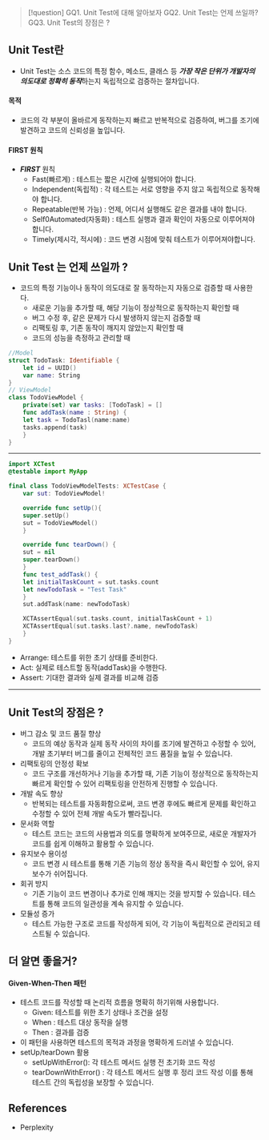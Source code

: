 >[!question]
>GQ1. Unit Test에 대해 알아보자
>GQ2. Unit Test는 언제 쓰일까?
>GQ3. Unit Test의 장점은 ? 

## Unit Test란
-  Unit Test는 소스 코드의 특정 함수, 메소드, 클래스 등 ***가장 작은 단위가 개발자의 의도대로 정확히 동작***하는지 독립적으로 검증하는 절차입니다.
#### 목적 
- 코드의 각 부분이 올바르게 동작하는지 빠르고 반복적으로 검증하여, 버그를 조기에 발견하고 코드의 신뢰성을 높입니다.
#### FIRST 원칙
- ***FIRST*** 원칙 
	- Fast(빠르게) : 테스트는 짧은 시간에 실행되어야 합니다.
	- Independent(독립적) : 각 테스트는 서로 영향을 주지 않고 독립적으로 동작해야 합니다.
	- Repeatable(반복 가능) : 언제, 어디서 실행해도 같은 결과를 내야 합니다.
	- Self0Automated(자동화) : 테스트 실행과 결과 확인이 자동으로 이루어져야 합니다.
	- Timely(제시각, 적시에) : 코드 변경 시점에 맞춰 테스트가 이루어져야합니다.

## Unit Test 는 언제 쓰일까 ?
- 코드의 특정 기능이나 동작이 의도대로 잘 동작하는지 자동으로 검증할 때 사용한다. 
	- 새로운 기능을 추가할 때, 해당 기능이 정상적으로 동작하는지 확인할 때 
	- 버그 수정 후, 같은 문제가 다시 발생하지 않는지 검증할 때
	- 리팩토링 후, 기존 동작이 깨지지 않았는지 확인할 때
	- 코드의 성능을 측정하고 관리할 때
```swift
//Model
struct TodoTask: Identifiable {
	let id = UUID()
	var name: String
}
// ViewModel
class TodoViewModel {
	private(set) var tasks: [TodoTask] = []
	func addTask(name : String) {
	let task = TodoTasl(name:name)
	tasks.append(task)
	}
}
```

---
```swift
import XCTest 
@testable import MyApp

final class TodoViewModelTests: XCTestCase {
	var sut: TodoViewModel!

	override func setUp(){
	super.setUp()
	sut = TodoViewModel()
	}

	override func tearDown() {
	sut = nil
	super.tearDown()
	}
	func test_addTask() {
	let initialTaskCount = sut.tasks.count
	let newTodoTask = "Test Task"
	}
	sut.addTask(name: newTodoTask)

	XCTAssertEqual(sut.tasks.count, initialTaskCount + 1)
	XCTAssertEqual(sut.tasks.last?.name, newTodoTask)
	}
}
```
- Arrange: 테스트를 위한 초기 상태를 준비한다.
- Act: 실제로 테스트할 동작(addTask)을 수행한다.
- Assert: 기대한 결과와 실제 결과를 비교해 검증 
- ---
## Unit Test의 장점은 ? 

- 버그 감소 및 코드 품질 향상 
	- 코드의 예상 동작과 실제 동작 사이의 차이를 조기에 발견하고 수정할 수 있어, 개발 초기부터 버그를 줄이고 전체적인 코드 품질을 높일 수 있습니다.
- 리팩토링의 안정성 확보
	- 코드 구조를 개선하거나 기능을 추가할 때, 기존 기능이 정상적으로 동작하는지 빠르게 확인할 수 있어 리팩토링을 안전하게 진행할 수 있습니다. 
- 개발 속도 향상
	- 반복되는 테스트를 자동화함으로써, 코드 변경 후에도 빠르게 문제를 확인하고 수정할 수 있어 전체 개발 속도가 빨라집니다.
- 문서화 역할
	- 테스트 코드는 코드의 사용법과 의도를 명확하게 보여주므로, 새로운 개발자가 코드를 쉽게 이해하고 활용할 수 있습니다.
- 유지보수 용이성
	- 코드 변경 시 테스트를 통해 기존 기능의 정상 동작을 즉시 확인할 수 있어, 유지보수가 쉬어집니다.
- 회귀 방지
	- 기존 기능이 코드 변경이나 추가로 인해 깨지는 것을 방지할 수 있습니다. 테스트를 통해 코드의 일관성을 계속 유지할 수 있습니다.
- 모듈성 증가
	- 테스트 가능한 구조로 코드를 작성하게 되어, 각 기능이 독립적으로 관리되고 테스트될 수 있습니다. 

## 더 알면 좋을거?

#### Given-When-Then 패턴
- 테스트 코드를 작성할 때 논리적 흐름을 명확히 하기위해 사용합니다.
	- Given: 테스트를 위한 초기 상태나 조건을 설정
	- When : 테스트 대상 동작을 실행
	- Then : 결과를 검증 
- 이 패턴을 사용하면 테스트의 목적과 과정을 명확하게 드러낼 수 있습니다. 
- setUp/tearDown 활용
	- setUpWithError(): 각  테스트 메서드 실행 전 초기화 코드 작성
	- tearDownWithError() : 각 테스트 메서드 실행 후 정리 코드 작성 
이를 통해 테스트 간의 독립성을 보장할 수 있습니다. 


## References
- Perplexity 